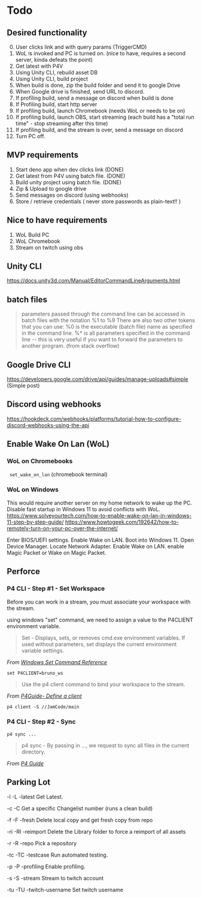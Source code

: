 # Todo

## Desired functionality 
0) User clicks link and with query params (TriggerCMD)
1) WoL is invoked and PC is turned on. (nice to have, requires a second server, kinda defeats the point)
2) Get latest with P4V
3) Using Unity CLI, rebuild asset DB 
4) Using Unity CLI, build project
5) When build is done, zip the build folder and send it to google Drive
6) When Google drive is finished, send URL to discord.
7) If profiling build, send a message on discord when build is done
8) If Profiling build, start http server
9) If profiling build, launch Chromebook (needs WoL or needs to be on)
10) If profiling build, launch OBS, start streaming (each build has a "total run time" - stop streaming after this time)
11) If profiling build, and the stream is over, send a message on discord
12) Turn PC off.

## MVP requirements
1) Start deno app when dev clicks link (DONE)
2) Get latest from P4V using batch file. (DONE)
3) Build unity project using batch file. (DONE)
4) Zip & Upload to google drive 
5) Send messages on discord (using webhooks)
6) Store / retrieve credentials ( never store passwords as plain-text!! )
 
## Nice to have requirements
1) WoL Build PC
2) WoL Chromebook
3) Stream on twitch using obs

## Unity CLI
https://docs.unity3d.com/Manual/EditorCommandLineArguments.html

## batch files
> parameters passed through the command line can be accessed in batch files with the notation %1 to %9 
> There are also two other tokens that you can use:
>   %0 is the executable (batch file) name as specified in the command line.
>   %* is all parameters specified in the command line -- this is very useful if you want to forward the parameters to another program.
> (from stack overflow)

## Google Drive CLI
https://developers.google.com/drive/api/guides/manage-uploads#simple (Simple post)

## Discord using webhooks
https://hookdeck.com/webhooks/platforms/tutorial-how-to-configure-discord-webhooks-using-the-api

## Enable Wake On Lan (WoL)

### WoL on Chromebooks
``` set_wake_on_lan``` (chromebook terminal)

### WoL on Windows
This would require another server on my home network to wake up the PC.
Disable fast startup in Windows 11 to avoid conflicts with WoL.
https://www.solveyourtech.com/how-to-enable-wake-on-lan-in-windows-11-step-by-step-guide/
https://www.howtogeek.com/192642/how-to-remotely-turn-on-your-pc-over-the-internet/

Enter BIOS/UEFI settings.
Enable Wake on LAN.
Boot into Windows 11.
Open Device Manager.
Locate Network Adapter.
Enable Wake on LAN.
enable Magic Packet or Wake on Magic Packet.


## Perforce
### P4 CLI - Step #1 - Set Workspace
Before you can work in a stream, you must associate your workspace with the stream.

using windows "set" command, we need to assign a value  to the P4CLIENT environment variable.

> Set - Displays, sets, or removes cmd.exe environment variables. If used without parameters, set displays the current environment variable settings.

*From [Windows Set Command Reference](https://learn.microsoft.com/en-us/windows-server/administration/windows-commands/set_1)*

```set P4CLIENT=bruno_ws```
> Use the p4 client command to bind your workspace to the stream.

*From [P4Guide- Define a client](https://www.perforce.com/manuals/p4guide/Content/P4Guide/tutorial.create-workspace.html)*

```p4 client -S //JamCode/main```


### P4 CLI - Step #2 - Sync

```p4 sync ...```

> p4 sync - By passing in …​, we request to sync all files in the current directory.

*From [P4 Guide](https://www.perforce.com/manuals/p4guide/Content/P4Guide/tutorial.sync.html)*



## Parking Lot

-l -L -latest
  Get Latest.

-c -C <changelist number>
  Get a specific Changelist number (runs a clean build)
  
-f -F -fresh
  Delete local copy and get fresh copy from repo

-ri -RI -reimport
  Delete the Library folder to force a reimport of all assets

-r -R -repo <repo name>
  Pick a repository

-tc -TC -testcase <test case>
  Run automated testing.

-p -P -profiling
  Enable profiling.

-s -S -stream
  Stream to twitch account

-tu -TU -twitch-username <username>
  Set twitch username
